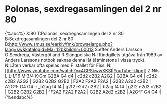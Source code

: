 # Polonas, sexdregasamlingen del 2 nr 80

{%abc%}
X:80
T:Polonäs, sexdregasamlingen del 2 nr 80
B:Sexdregasamlingen del 2 nr 80
B:http://www.smus.se/earkiv/fmk/browselarge.php?lang=sw&katalogid=Ma+12b&bildnr=00013
S:efter Anders Larsson
O:Sexdrega, Västergötland
R:Slängpolska
N:I Kindgillets utgåva från 1989 av Anders Larssons notbok saknas denna låt (åtminstone i vissa tryck).
N:Låten verkar ofta spelas med F istället för Fiss.
N:[[http://www.youtube.com/watch?v=4GPSkwwXKSI|YouTube-klipp]]
Z:Nils L
L:1/16
M:3/4
K:Gm
G2BA  G4   d4   | c2d2  c2B2 A2G2 | G2BA G4   d4   | c2d2  c2B2 A2G2  |
G2B2  G2B2 G2B2 | F2A2  F2A2 F2A2 | G2B2 A2d2 c2B2 | A2G^F G4   G4   ::
_b2ag f4   f4   | g2f2  e2d2 c2B2 | b2ag f4   f4   | g2f2  e2d2 c2B2  |
G2B2  G2B2 G2B2 | ^F2A2 F2A2 F2A2 | G2B2 A2d2 c2B2 | A2G^F G4   G4   :|
{%endabc%}
